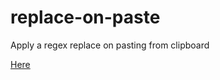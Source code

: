 # replace-on-paste
Apply a regex replace on pasting from clipboard


<a href="https://mrp.github.io/replace-on-paste/index.html">Here</a>